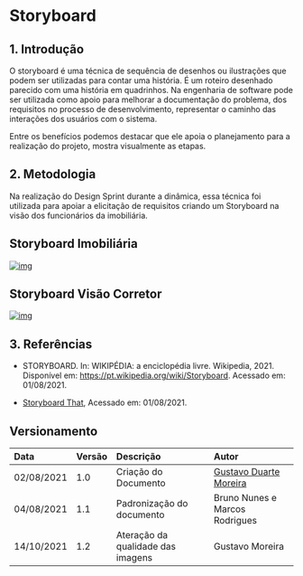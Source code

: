 # Storyboard

## 1. Introdução

O storyboard é uma técnica de sequência de desenhos ou ilustrações que podem ser utilizadas para contar uma história. É um roteiro desenhado parecido com uma história em quadrinhos. Na engenharia de software pode ser utilizada como apoio para melhorar a documentação do problema, dos requisitos no processo de desenvolvimento, representar o caminho das interações dos usuários com o sistema.</p>
Entre os benefícios podemos destacar que ele apoia o planejamento para a realização do projeto, mostra visualmente as etapas.

## 2. Metodologia

Na realização do Design Sprint durante a dinâmica, essa técnica foi utilizada para apoiar a elicitação de requisitos criando um Storyboard na visão dos funcionários da imobiliária.

## Storyboard Imobiliária

[![img](../img/imobiliaria-cardeal.png)](../img/imobiliaria-cardeal.png) 

## Storyboard Visão Corretor

[![img](../img/visao-corretor.png)](../img/visao-corretor.png) 


## 3. Referências
 - STORYBOARD. In: WIKIPÉDIA: a enciclopédia livre. Wikipedia, 2021. Disponível em: https://pt.wikipedia.org/wiki/Storyboard. Acessado em: 01/08/2021.

- [Storyboard That](https://www.storyboardthat.com), Acessado em: 01/08/2021.

## Versionamento

| Data       | Versão | Descrição                                | Autor             |
| :--------- | :----- | :--------------------------------------- | :---------------- |
| 02/08/2021 | 1.0    | Criação do Documento          | [Gustavo Duarte Moreira](https://github.com/gustavoduartemoreira)    |
| 04/08/2021 | 1.1    | Padronização do documento       | Bruno Nunes e Marcos Rodrigues    |
| 14/10/2021 | 1.2    | Ateração da qualidade das imagens       | Gustavo Moreira   |